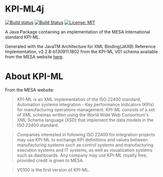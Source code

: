 # KPI-ML4j

[![Build status](https://ci.appveyor.com/api/projects/status/hfse53rwalkfbfyq?svg=true)](https://ci.appveyor.com/project/jpdillingham/kpi-ml4j)
[![Build Status](https://travis-ci.org/jpdillingham/KPI-ML4j.svg?branch=master)](https://travis-ci.org/jpdillingham/KPI-ML4j)
[![License: MIT](https://img.shields.io/badge/License-MIT-blue.svg)](https://github.com/jpdillingham/KPI-ML4j/blob/master/LICENSE)

A Java Package containing an implementation of the MESA International standard KPI-ML.

Generated with the JavaTM Architecture for XML Binding(JAXB) Reference Implementation, v2.2.8-b130911.1802 from the KPI-ML V01 schema available from the MESA website [here](https://services.mesa.org/ResourceLibrary/ShowResource/8c814090-51b7-476c-8e64-3d0b3ae7ced2).

# About KPI-ML

From the MESA website:

> KPI-ML is an XML implementation of the ISO 22400 standard, Automation systems integration - Key performance indicators (KPIs) for manufacturing operations management.  KPI-ML consists of a set of XML schemas written using the World Wide Web Consortium's XML Schema language (XSD) that implement the data models in the ISO 22400 standard.

> Companies interested in following ISO 22400 for integration projects may use KPI-ML to exchange KPI definitions and values between manufacturing systems such as control systems and manufacturing execution systems and IT systems, as well as visualization systems such as dashboards. Any company may use KPI-ML royalty free, provided credit is given to MESA.

> V0100 is the first version of KPI-ML.